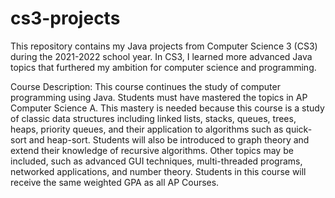 # cs3-projects
This repository contains my Java projects from Computer Science 3 (CS3) during the 2021-2022 school year. In CS3, I learned more advanced Java topics that furthered my ambition for computer science and programming.

Course Description:
This course continues the study of computer programming using Java. Students must have mastered the topics in AP Computer Science A. This mastery is needed because this course is a study of classic data structures including linked lists, stacks, queues, trees, heaps, priority queues, and their application to algorithms such as quick-sort and heap-sort. Students will also be introduced to graph theory and extend their knowledge of recursive algorithms. Other topics may be included, such as advanced GUI techniques, multi-threaded programs, networked applications, and number theory. Students in this course will receive the same weighted GPA as all AP Courses.
